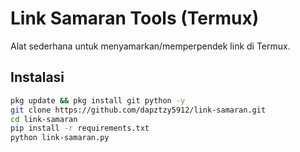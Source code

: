 # Link Samaran Tools (Termux)

Alat sederhana untuk menyamarkan/memperpendek link di Termux.

## Instalasi
```bash
pkg update && pkg install git python -y
git clone https://github.com/dapztzy5912/link-samaran.git
cd link-samaran
pip install -r requirements.txt
python link-samaran.py

